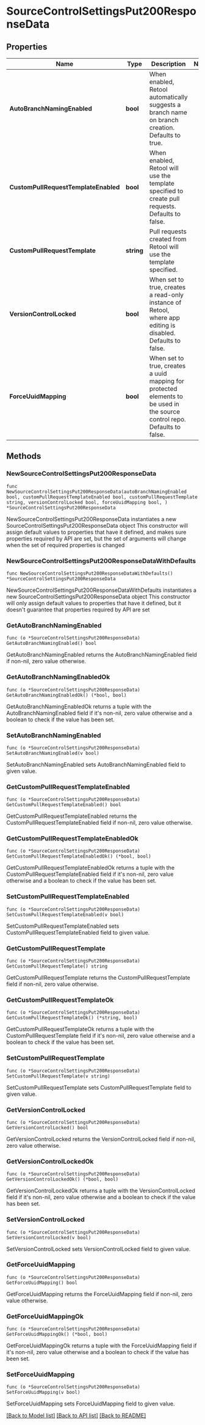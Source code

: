 # SourceControlSettingsPut200ResponseData

## Properties

Name | Type | Description | Notes
------------ | ------------- | ------------- | -------------
**AutoBranchNamingEnabled** | **bool** | When enabled, Retool automatically suggests a branch name on branch creation. Defaults to true. | 
**CustomPullRequestTemplateEnabled** | **bool** | When enabled, Retool will use the template specified to create pull requests. Defaults to false. | 
**CustomPullRequestTemplate** | **string** | Pull requests created from Retool will use the template specified. | 
**VersionControlLocked** | **bool** | When set to true, creates a read-only instance of Retool, where app editing is disabled. Defaults to false. | 
**ForceUuidMapping** | **bool** | When set to true, creates a uuid mapping for protected elements to be used in the source control repo. Defaults to false. | 

## Methods

### NewSourceControlSettingsPut200ResponseData

`func NewSourceControlSettingsPut200ResponseData(autoBranchNamingEnabled bool, customPullRequestTemplateEnabled bool, customPullRequestTemplate string, versionControlLocked bool, forceUuidMapping bool, ) *SourceControlSettingsPut200ResponseData`

NewSourceControlSettingsPut200ResponseData instantiates a new SourceControlSettingsPut200ResponseData object
This constructor will assign default values to properties that have it defined,
and makes sure properties required by API are set, but the set of arguments
will change when the set of required properties is changed

### NewSourceControlSettingsPut200ResponseDataWithDefaults

`func NewSourceControlSettingsPut200ResponseDataWithDefaults() *SourceControlSettingsPut200ResponseData`

NewSourceControlSettingsPut200ResponseDataWithDefaults instantiates a new SourceControlSettingsPut200ResponseData object
This constructor will only assign default values to properties that have it defined,
but it doesn't guarantee that properties required by API are set

### GetAutoBranchNamingEnabled

`func (o *SourceControlSettingsPut200ResponseData) GetAutoBranchNamingEnabled() bool`

GetAutoBranchNamingEnabled returns the AutoBranchNamingEnabled field if non-nil, zero value otherwise.

### GetAutoBranchNamingEnabledOk

`func (o *SourceControlSettingsPut200ResponseData) GetAutoBranchNamingEnabledOk() (*bool, bool)`

GetAutoBranchNamingEnabledOk returns a tuple with the AutoBranchNamingEnabled field if it's non-nil, zero value otherwise
and a boolean to check if the value has been set.

### SetAutoBranchNamingEnabled

`func (o *SourceControlSettingsPut200ResponseData) SetAutoBranchNamingEnabled(v bool)`

SetAutoBranchNamingEnabled sets AutoBranchNamingEnabled field to given value.


### GetCustomPullRequestTemplateEnabled

`func (o *SourceControlSettingsPut200ResponseData) GetCustomPullRequestTemplateEnabled() bool`

GetCustomPullRequestTemplateEnabled returns the CustomPullRequestTemplateEnabled field if non-nil, zero value otherwise.

### GetCustomPullRequestTemplateEnabledOk

`func (o *SourceControlSettingsPut200ResponseData) GetCustomPullRequestTemplateEnabledOk() (*bool, bool)`

GetCustomPullRequestTemplateEnabledOk returns a tuple with the CustomPullRequestTemplateEnabled field if it's non-nil, zero value otherwise
and a boolean to check if the value has been set.

### SetCustomPullRequestTemplateEnabled

`func (o *SourceControlSettingsPut200ResponseData) SetCustomPullRequestTemplateEnabled(v bool)`

SetCustomPullRequestTemplateEnabled sets CustomPullRequestTemplateEnabled field to given value.


### GetCustomPullRequestTemplate

`func (o *SourceControlSettingsPut200ResponseData) GetCustomPullRequestTemplate() string`

GetCustomPullRequestTemplate returns the CustomPullRequestTemplate field if non-nil, zero value otherwise.

### GetCustomPullRequestTemplateOk

`func (o *SourceControlSettingsPut200ResponseData) GetCustomPullRequestTemplateOk() (*string, bool)`

GetCustomPullRequestTemplateOk returns a tuple with the CustomPullRequestTemplate field if it's non-nil, zero value otherwise
and a boolean to check if the value has been set.

### SetCustomPullRequestTemplate

`func (o *SourceControlSettingsPut200ResponseData) SetCustomPullRequestTemplate(v string)`

SetCustomPullRequestTemplate sets CustomPullRequestTemplate field to given value.


### GetVersionControlLocked

`func (o *SourceControlSettingsPut200ResponseData) GetVersionControlLocked() bool`

GetVersionControlLocked returns the VersionControlLocked field if non-nil, zero value otherwise.

### GetVersionControlLockedOk

`func (o *SourceControlSettingsPut200ResponseData) GetVersionControlLockedOk() (*bool, bool)`

GetVersionControlLockedOk returns a tuple with the VersionControlLocked field if it's non-nil, zero value otherwise
and a boolean to check if the value has been set.

### SetVersionControlLocked

`func (o *SourceControlSettingsPut200ResponseData) SetVersionControlLocked(v bool)`

SetVersionControlLocked sets VersionControlLocked field to given value.


### GetForceUuidMapping

`func (o *SourceControlSettingsPut200ResponseData) GetForceUuidMapping() bool`

GetForceUuidMapping returns the ForceUuidMapping field if non-nil, zero value otherwise.

### GetForceUuidMappingOk

`func (o *SourceControlSettingsPut200ResponseData) GetForceUuidMappingOk() (*bool, bool)`

GetForceUuidMappingOk returns a tuple with the ForceUuidMapping field if it's non-nil, zero value otherwise
and a boolean to check if the value has been set.

### SetForceUuidMapping

`func (o *SourceControlSettingsPut200ResponseData) SetForceUuidMapping(v bool)`

SetForceUuidMapping sets ForceUuidMapping field to given value.



[[Back to Model list]](../README.md#documentation-for-models) [[Back to API list]](../README.md#documentation-for-api-endpoints) [[Back to README]](../README.md)


